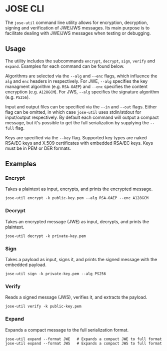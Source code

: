 # JOSE CLI

The `jose-util` command line utility allows for encryption, decryption, signing
and verification of JWE/JWS messages. Its main purpose is to facilitate dealing
with JWE/JWS messages when testing or debugging.

## Usage

The utility includes the subcommands `encrypt`, `decrypt`, `sign`, `verify` and
`expand`. Examples for each command can be found below.

Algorithms are selected via the `--alg` and `--enc` flags, which influence the
`alg` and `enc` headers in respectively. For JWE, `--alg` specifies the key
managment algorithm (e.g. `RSA-OAEP`) and `--enc` specifies the content
encryption (e.g. `A128GCM`). For JWS, `--alg` specifies the signature algorithm
(e.g. `PS256`).

Input and output files can be specified via the `--in` and `--out` flags.
Either flag can be omitted, in which case `jose-util` uses stdin/stdout for
input/output respectively. By default each command will output a compact
message, but it's possible to get the full serialization by supplying the
`--full` flag.

Keys are specified via the `--key` flag. Supported key types are naked RSA/EC
keys and X.509 certificates with embedded RSA/EC keys. Keys must be in PEM
or DER formats.

## Examples

### Encrypt

Takes a plaintext as input, encrypts, and prints the encrypted message.

    jose-util encrypt -k public-key.pem --alg RSA-OAEP --enc A128GCM

### Decrypt

Takes an encrypted message (JWE) as input, decrypts, and prints the plaintext.

    jose-util decrypt -k private-key.pem

### Sign

Takes a payload as input, signs it, and prints the signed message with the embedded payload.

    jose-util sign -k private-key.pem --alg PS256

### Verify

Reads a signed message (JWS), verifies it, and extracts the payload.

    jose-util verify -k public-key.pem

### Expand

Expands a compact message to the full serialization format.

    jose-util expand --format JWE   # Expands a compact JWE to full format
    jose-util expand --format JWS   # Expands a compact JWS to full format
